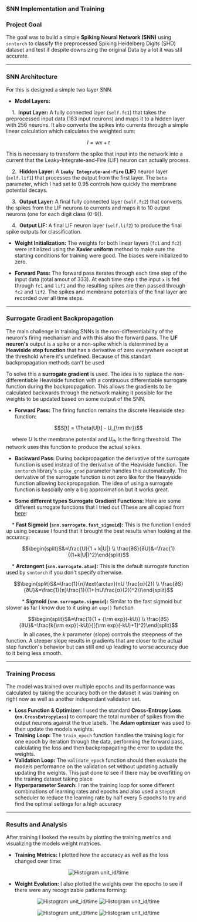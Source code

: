 ### SNN Implementation and Training

### Project Goal

The goal was to build a simple **Spiking Neural Network (SNN)** using `snntorch` to classify the preprocessed Spiking Heidelberg Digits (SHD) dataset and test if despite downsizing the original Data by a lot it was stil accurate. 

***

### SNN Architecture

For this is designed a simple two layer SNN.

* **Model Layers:**

  
    1.  **Input Layer:** A fully connected layer (`self.fc1`) that takes the preprocessed input data (183 input neurons) and maps it to a hidden layer with 256 neurons. It also converts the spikes into currents through a simple linear calculation which calculates the weighted sum:

   $$I = wx+t$$

  This is necessary to transform the spike that input into the network into a current that the Leaky-Integrate-and-Fire (LIF) neuron can actually process.


    2.  **Hidden Layer:** A **`Leaky Integrate-and-Fire` (LIF)** neuron layer (`self.lif1`) that processes the output from the first layer. The `beta` parameter, which I had set to 0.95 controls how quickly the membrane          potential decays.

    
    3.  **Output Layer:** A final fully connected layer (`self.fc2`) that converts the spikes from the LIF neurons to currents and maps it to 10 output neurons (one for each digit class (0-9)).

    
    4.  **Output LIF:** A final LIF neuron layer (`self.lif2`) to produce the final spike outputs for classification.



* **Weight Initialization:** The weights for both linear layers (`fc1` and `fc2`) were initialized using the **Xavier uniform** method to make sure the starting conditions for training were good. The biases were initialized to zero.

* **Forward Pass:** The forward pass iterates through each time step of the input data (total amout of 333). At each time step `t` the input `x` is fed through `fc1` and `lif1` and the resulting spikes are then passed through `fc2` and `lif2`. The spikes and membrane potentials of the final layer are recorded over all time steps.

***

### Surrogate Gradient Backpropagation

The main challenge in training SNNs is the non-differentiability of the neuron's firing mechanism and with this also the forward pass. The **LIF neuron's** output is a spike or a non-spike which is determined by a **Heaviside step function** that has a derivative of zero everywhere except at the threshold where it's undefined. Because of this standart backpropagation methods can't be used

To solve this a **surrogate gradient** is used. The idea is to replace the non-differentiable Heaviside function with a continuous differentiable surrogate function during the backpropagation. This allows the gradients to be calculated backwards through the network making it possible for the weights to be updated based on some output of the SNN.

* **Forward Pass:** The firing function remains the discrete Heaviside step function:

$$S[t] = \Theta(U[t] - U_{\rm thr})$$


    where $U$ is the membrane potential and $U_{th}$ is the firing threshold. The network uses this function to produce the actual spikes.

* **Backward Pass:** During backpropagation the derivative of the surrogate function is used instead of the derivative of the Heaviside function. The `snntorch` library's `spike_grad` parameter handles this automatically. The derivative of the surrogate function is not zero like for the Heavyside function allowing backpropagation. The idea of using a surrogate function is bascially only a big approximation but it works great.

* **Some different types Surrogate Gradient Functions:**
  Here are some different surrogate functions that I tried out (These are all copied from [here](https://snntorch.readthedocs.io/en/latest/snntorch.surrogate.html):

  
    * **Fast Sigmoid (`snn.surrogate.fast_sigmoid`):** This is the function I ended up using because I found that it brought the best results when looking at the accuracy:

$$\begin{split}S&≈\frac{U}{1 + k|U|} \\
\frac{∂S}{∂U}&=\frac{1}{(1+k|U|)^2}\end{split}$$

      
    * **Arctangent (`snn.surrogate.atan`):** This is the default surrogate function used by `snntorch` if you don't specify otherwise.

      
$$\begin{split}S&≈\frac{1}{π}\text{arctan}(πU \frac{α}{2}) \\
\frac{∂S}{∂U}&=\frac{1}{π}\frac{1}{(1+(πU\frac{α}{2})^2)}\end{split}$$

      
    * **Sigmoid (`snn.surrogate.sigmoid`):** Similar to the fast sigmoid but slower as far I know due to it using an `exp()` function

$$\begin{split}S&≈\frac{1}{1 + {\rm exp}(-kU)} \\
\frac{∂S}{∂U}&=\frac{k{\rm exp}(-kU)}{[{\rm exp}(-kU)+1]^2}\end{split}$$
      
    
    In all cases, the $k$ parameter (slope) controls the steepness of the function. A steeper slope results in gradients that are closer to the actual step function's behavior but can still end up leading to worse       accuracy due to it being less smooth.

***

### Training Process

The model was trained over multiple epochs and its performance was calculated by taking the accuracy both on the dataset it was training on right now as well as another independant validation set.

* **Loss Function & Optimizer:** I used the standard **Cross-Entropy Loss (`nn.CrossEntropyLoss`)** to compare the total number of spikes from the output neurons against the true labels. The **Adam optimizer** was used to then update the models weights.
* **Training Loop:** The `train_epoch` function handles the training logic for one epoch by iteration through the data, performing the forward pass, calculating the loss and then backpropagating the error to update the weights.
* **Validation Loop:** The `validate_epoch` function should then evaluate the models performance on the validation set without updating actually updating the weights. This just done to see if there may be overfitting on the training dataset taking place
* **Hyperparameter Search:** I ran the training loop for some different combinations of learning rates and epochs and also used a `StepLR` scheduler to reduce the learning rate by half every 5 epochs to try and find the optimal settings for a high accuracy 

***

### Results and Analysis

After training I looked the results by plotting the training metrics and visualizing the models weight matrices.

* **Training Metrics:** I plotted how the accuracy as well as the loss changed over time:

<p align="center">
  <img src="img/accuracy_loss_plot.png" alt="Histogram unit_id/time">
</p>

    
* **Weight Evolution:** I also plotted the weights over the epochs to see if there were any recognizable patterns forming:

<p align="center">
  <img src="img/weights_SNN_change_over_epochs_FC1.png" alt="Histogram unit_id/time">
  <img src="img/weights_SNN_change_over_epochs_FC2.png" alt="Histogram unit_id/time">
</p>

<p align="center">
  <img src="img/epoch1_weight_matrix.png" alt="Histogram unit_id/time">
  <img src="img/epoch30_weight_matrix.png" alt="Histogram unit_id/time">
</p>
